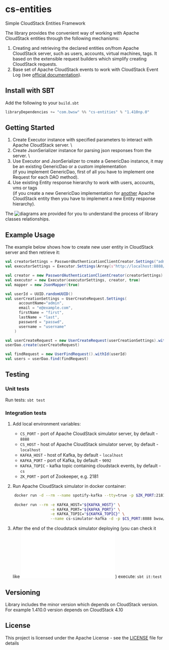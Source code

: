 # cs-entities
Simple CloudStack Entities Framework

The library provides the convenient way of working with Apache CloudStack entities through the following mechanisms:
1. Creating and retrieving the declared entities on/from Apache CloudStack server, such as users, accounts, virtual machines, tags.
It based on the extensible request builders which simplify creating CloudStack requests.
2. Base set of Apache CloudStack events to work with CloudStack Event Log (see [official documentation](http://docs.cloudstack.apache.org/projects/cloudstack-administration/en/4.9/events.html)).

## Install with SBT

Add the following to your `build.sbt`
```scala
libraryDependencies += "com.bwsw" %% "cs-entities" % "1.410np.0"
```
## Getting Started      
1. Create Executor instance with specified parameters to interact with Apache CloudStack server. \
2. Create JsonSerializer instance for parsing json responses from the server. \
3. Use Executor and JsonSerializer to create a GenericDao instance, it may be an existing GenericDao or a custom implementation \
(if you implement GenericDao, first of all you have to implement one Request for each DAO method).
4. Use existing Entity response hierarchy to work with users, accounts, vms or tags \
(if you create a new GenericDao implementation for [another](http://cloudstack.apache.org/api/apidocs-4.9/) Apache CloudStack entity then you have to implement a new Entity response hierarchy).

The ![diagrams](docs/diagrams) are provided for you to understand the process of library classes relationships.

## Example Usage

The example below shows how to create new user entity in CloudStack server and then retrieve it:
```scala
val creatorSettings = PasswordAuthenticationClientCreator.Settings("admin","password","/")
val executorSettings = Executor.Settings(Array(s"http://localhost:8888/client/api"), retryDelay = 1000)

val creator = new PasswordAuthenticationClientCreator(creatorSettings)
val executor = new Executor(executorSettings, creator, true)
val mapper = new JsonMapper(true)

val userId = UUID.randomUUID()
val userCreationSettings = UserCreateRequest.Settings(
      accountName="admin",
      email = "e@example.com",
      firstName = "first",
      lastName = "last",
      password = "passwd",
      username = "username"
    )

val userCreateRequest = new UserCreateRequest(userCreationSettings).withId(userId)
userDao.create(userCreateRequest)

val findRequest = new UserFindRequest().withId(userId)
val users = userDao.find(findRequest)
```
## Testing

### Unit tests

Run tests: `sbt test`

### Integration tests

1. Add local environment variables:
    * `CS_PORT` - port of Apache CloudStack simulator server, by default - `8888`
    * `CS_HOST` - host of Apache CloudStack simulator server, by default - `localhost`
    * `KAFKA_HOST` - host of Kafka, by default - `localhost`
    * `KAFKA_PORT` - port of Kafka, by default - `9092`
    * `KAFKA_TOPIC` - kafka topic containing cloudstack events, by default - `cs`
    * `ZK_PORT` - port of Zookeeper, e.g. 2181
    
2. Run Apache CloudStack simulator in docker container:
```bash
    docker run -d --rm --name spotify-kafka --tty=true -p $ZK_PORT:2181 -p $KAFKA_PORT:9092 --env ADVERTISED_HOST=$KAFKA_HOST --env ADVERTISED_PORT=$KAFKA_PORT spotify/kafka
    
    docker run --rm -e KAFKA_HOST="${KAFKA_HOST}" \
                    -e KAFKA_PORT="${KAFKA_PORT}" \
                    -e KAFKA_TOPIC="${KAFKA_TOPIC}" \
                    --name cs-simulator-kafka -d -p $CS_PORT:8888 bwsw/cs-simulator-kafka:4.10.3-NP
```

3. After the end of the cloudstack simulator deploying (you can check it like ![this](jenkins/run_cs_simulator.sh)) execute: `sbt it:test`

## Versioning

Library includes the minor version which depends on CloudStack version. \
For example 1.410.0 version depends on CloudStack 4.10

## License

This project is licensed under the Apache License - see the [LICENSE](LICENSE) file for details
  